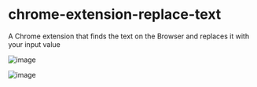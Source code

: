# chrome-extension-replace-text
A Chrome extension that finds the text on the Browser and replaces it with your input value

![image](https://github.com/UjjwalSud/chrome-extension-replace-text/assets/6552252/8ce1cf14-5ba4-4fd2-ade9-d3805cd73e72)

![image](https://github.com/UjjwalSud/chrome-extension-replace-text/assets/6552252/32be2752-59bf-4aa9-8347-df668820194c)


